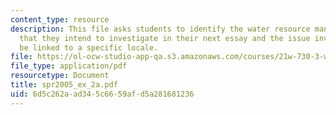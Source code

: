 ```yaml
---
content_type: resource
description: This file asks students to identify the water resource management issue
  that they intend to investigate in their next essay and the issue investigated should
  be linked to a specific locale.
file: https://ol-ocw-studio-app-qa.s3.amazonaws.com/courses/21w-730-3-writing-and-the-environment-spring-2005/6d5c262aad345c6659afd5a281681236_spr2005_ex_2a.pdf
file_type: application/pdf
resourcetype: Document
title: spr2005_ex_2a.pdf
uid: 6d5c262a-ad34-5c66-59af-d5a281681236
---
```

